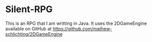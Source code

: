 # Silent-RPG
This is an RPG that I am writting in Java. It uses the 2DGameEngine available on GitHub at https://github.com/mathew-schlichting/2DGameEngine
